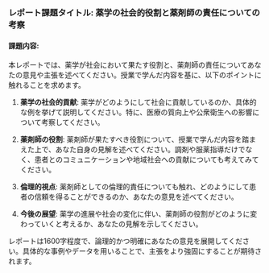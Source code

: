 ### レポート課題タイトル: 薬学の社会的役割と薬剤師の責任についての考察

#### 課題内容:
本レポートでは、薬学が社会において果たす役割と、薬剤師の責任についてあなたの意見や主張を述べてください。授業で学んだ内容を基に、以下のポイントに触れることを求めます。

1. **薬学の社会的貢献**: 薬学がどのようにして社会に貢献しているのか、具体的な例を挙げて説明してください。特に、医療の質向上や公衆衛生への影響について考察してください。

2. **薬剤師の役割**: 薬剤師が果たすべき役割について、授業で学んだ内容を踏まえた上で、あなた自身の見解を述べてください。調剤や服薬指導だけでなく、患者とのコミュニケーションや地域社会への貢献についても考えてみてください。

3. **倫理的視点**: 薬剤師としての倫理的責任についても触れ、どのようにして患者の信頼を得ることができるのか、あなたの意見を述べてください。

4. **今後の展望**: 薬学の進展や社会の変化に伴い、薬剤師の役割がどのように変わっていくと考えるか、あなたの見解を示してください。

レポートは1600字程度で、論理的かつ明確にあなたの意見を展開してください。具体的な事例やデータを用いることで、主張をより強固にすることが期待されます。